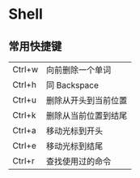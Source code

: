 # Shell

## 常用快捷键

|  |  |
| :-----| :---- |
| Ctrl+w | 向前删除一个单词 |
| Ctrl+h | 同 Backspace |
| Ctrl+u | 删除从开头到当前位置 |
| Ctrl+k | 删除从当前位置到结尾 |
| Ctrl+a | 移动光标到开头 |
| Ctrl+e | 移动光标到结尾 |
| Ctrl+r | 查找使用过的命令 |
